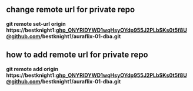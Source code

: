## change remote url for private repo
**git remote set-url origin https://bestknight1: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@github.com/bestknight1/auraflix-01-dba.git**

## how to add remote url for private repo
**git remote add origin https://bestknight1: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@github.com/bestknight1/auraflix-01-dba.git**

